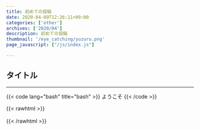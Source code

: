 ```yaml
---
title: 初めての投稿
date: 2020-04-09T12:26:11+09:00
categories: ['other']
archives: ['2020/04']
description: 初めての投稿
thumbnail: '/eye_catching/yuzuru.png'
page_javascript: ["/js/index.js"]

---
```


## タイトル

---

{{< code lang="bash" title="bash" >}}
ようこそ
{{< /code >}}


{{< rawhtml >}}<br /><br />{{< /rawhtml >}}
